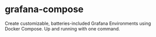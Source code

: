 # grafana-compose

Create customizable, batteries-included Grafana Environments using Docker Compose. Up and running with one command.